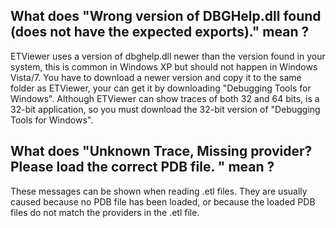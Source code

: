 ## What does "Wrong version of DBGHelp.dll found (does not have the expected exports)." mean ?
ETViewer uses a version of dbghelp.dll newer than the version found in your system, this is common in Windows XP but should not happen in Windows Vista/7.
You have to download a newer version and copy it to the same folder as ETViewer, your can get it by downloading "Debugging Tools for Windows".
Although ETViewer can show traces of both 32 and 64 bits,  is a 32-bit application, so you must download the 32-bit version of  "Debugging Tools for Windows".

## What does "Unknown Trace, Missing provider? Please load the correct PDB file. " mean ?
These messages can be shown when reading .etl files. They are usually caused because no PDB file has been loaded, or because the loaded PDB files do not match the providers in the .etl file.
